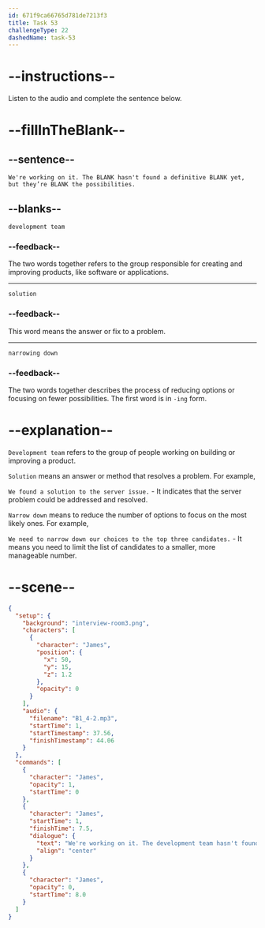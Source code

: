 ```yaml
---
id: 671f9ca66765d781de7213f3
title: Task 53
challengeType: 22
dashedName: task-53
---
```


<!-- (Audio) James: We're working on it. The development team hasn't found a definitive solution yet, but they’re narrowing down the possibilities. -->

# --instructions--

Listen to the audio and complete the sentence below.

# --fillInTheBlank--

## --sentence--

`We're working on it. The BLANK hasn't found a definitive BLANK yet, but they’re BLANK the possibilities.`

## --blanks--

`development team`

### --feedback--

The two words together refers to the group responsible for creating and improving products, like software or applications.

---

`solution`

### --feedback--

This word means the answer or fix to a problem.

---

`narrowing down`

### --feedback--

The two words together describes the process of reducing options or focusing on fewer possibilities. The first word is in `-ing` form.

# --explanation--

`Development team` refers to the group of people working on building or improving a product.

`Solution` means an answer or method that resolves a problem. For example,

`We found a solution to the server issue.` - It indicates that the server problem could be addressed and resolved.

`Narrow down` means to reduce the number of options to focus on the most likely ones. For example,

`We need to narrow down our choices to the top three candidates.` - It means you need to limit the list of candidates to a smaller, more manageable number.

# --scene--

```json
{
  "setup": {
    "background": "interview-room3.png",
    "characters": [
      {
        "character": "James",
        "position": {
          "x": 50,
          "y": 15,
          "z": 1.2
        },
        "opacity": 0
      }
    ],
    "audio": {
      "filename": "B1_4-2.mp3",
      "startTime": 1,
      "startTimestamp": 37.56,
      "finishTimestamp": 44.06
    }
  },
  "commands": [
    {
      "character": "James",
      "opacity": 1,
      "startTime": 0
    },
    {
      "character": "James",
      "startTime": 1,
      "finishTime": 7.5,
      "dialogue": {
        "text": "We're working on it. The development team hasn't found a definitive solution yet, but they're narrowing down the possibilities.",
        "align": "center"
      }
    },
    {
      "character": "James",
      "opacity": 0,
      "startTime": 8.0
    }
  ]
}
```
